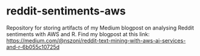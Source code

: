 # reddit-sentiments-aws
Repository for storing artifacts of my Medium blogpost on analysing Reddit sentiments with AWS and R.
Find my blogpost at this link: https://medium.com/@nszoni/reddit-text-mining-with-aws-ai-services-and-r-6b055c10725d
